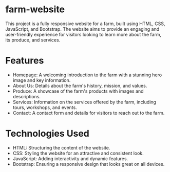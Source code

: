 # farm-website
This project is a fully responsive website for a farm, built using HTML, CSS, JavaScript, and Bootstrap. The website aims to provide an engaging and user-friendly experience for visitors looking to learn more about the farm, its produce, and services.

# Features
- Homepage: A welcoming introduction to the farm with a stunning hero image and key information.
- About Us: Details about the farm's history, mission, and values.
- Produce: A showcase of the farm's products with images and descriptions.
- Services: Information on the services offered by the farm, including tours, workshops, and events.
- Contact: A contact form and details for visitors to reach out to the farm.

# Technologies Used
- HTML: Structuring the content of the website.
- CSS: Styling the website for an attractive and consistent look.
- JavaScript: Adding interactivity and dynamic features.
- Bootstrap: Ensuring a responsive design that looks great on all devices.
